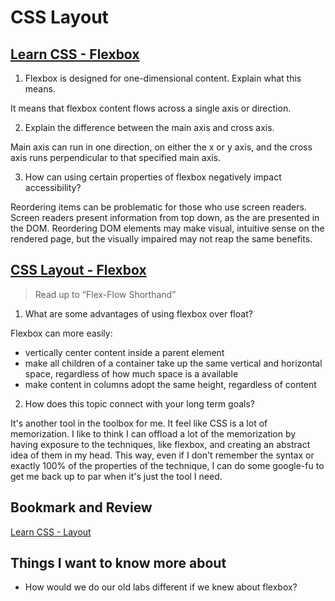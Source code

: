 # CSS Layout

## [Learn CSS - Flexbox](https://web.dev/learn/css/flexbox/)

1. Flexbox is designed for one-dimensional content. Explain what this means.

It means that flexbox content flows across a single axis or direction.

2. Explain the difference between the main axis and cross axis.

Main axis can run in one direction, on either the x or y axis, and the cross axis runs perpendicular to that specified main axis.

3. How can using certain properties of flexbox negatively impact accessibility?

Reordering items can be problematic for those who use screen readers. Screen readers present information from top down, as the are presented in the DOM. Reordering DOM elements may make visual, intuitive sense on the rendered page, but the visually impaired may not reap the same benefits.


## [CSS Layout - Flexbox](https://developer.mozilla.org/en-US/docs/Learn/CSS/CSS_layout/Flexbox)

>Read up to “Flex-Flow Shorthand”

1. What are some advantages of using flexbox over float?

Flexbox can more easily:

- vertically center content inside a parent element
- make all children of a container take up the same vertical and horizontal space, regardless of how much space is a available
- make content in columns adopt the same height, regardless of content

2. How does this topic connect with your long term goals?

It's another tool in the toolbox for me. It feel like CSS is a lot of memorization. I like to think I can offload a lot of the memorization by having exposure to the techniques, like flexbox, and creating an abstract idea of them in my head. This way, even if I don't remember the syntax or exactly 100% of the properties of the technique, I can do some google-fu to get me back up to par when it's just the tool I need.

## Bookmark and Review

[Learn CSS - Layout](https://web.dev/learn/css/layout/)

## Things I want to know more about

- How would we do our old labs different if we knew about flexbox?
